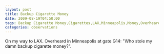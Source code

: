 ```yaml
---
layout: post
title: Backup Cigarette Money
date: 2009-08-19T04:50:00
tags: Backup Cigarette Money,Cigarettes,LAX,Minneapolis,Money,Overheard
categories: observations
---
```


On my way to LAX. Overheard in Minneapolis at gate G14: "Who stole my damn
backup cigarette money?".





